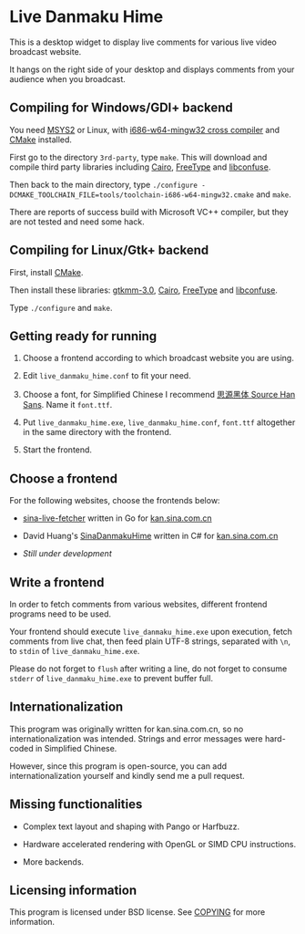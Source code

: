 Live Danmaku Hime
=================

This is a desktop widget to display live comments for various live video broadcast website.

It hangs on the right side of your desktop and displays comments from your audience when you broadcast.

## Compiling for Windows/GDI+ backend

You need [MSYS2](https://msys2.github.io/) or Linux, with [i686-w64-mingw32 cross compiler](http://mingw-w64.org/) and [CMake](http://www.cmake.org/) installed.

First go to the directory `3rd-party`, type `make`. This will download and compile third party libraries including [Cairo](http://www.cairographics.org/), [FreeType](http://www.freetype.org/) and [libconfuse](http://www.nongnu.org/confuse/).

Then back to the main directory, type `./configure -DCMAKE_TOOLCHAIN_FILE=tools/toolchain-i686-w64-mingw32.cmake` and `make`.

There are reports of success build with Microsoft VC++ compiler, but they are not tested and need some hack.

## Compiling for Linux/Gtk+ backend

First, install [CMake](https://cmake.org/).

Then install these libraries: [gtkmm-3.0](http://www.gtkmm.org/), [Cairo](http://www.cairographics.org/), [FreeType](http://www.freetype.org/) and [libconfuse](http://www.nongnu.org/confuse/).

Type `./configure` and `make`.

## Getting ready for running

1. Choose a frontend according to which broadcast website you are using.

2. Edit `live_danmaku_hime.conf` to fit your need.

3. Choose a font, for Simplified Chinese I recommend [思源黑体 Source Han Sans](https://github.com/adobe-fonts/source-han-sans/tree/release/OTF/SimplifiedChinese). Name it `font.ttf`.

4. Put `live_danmaku_hime.exe`, `live_danmaku_hime.conf`, `font.ttf` altogether in the same directory with the frontend.

5. Start the frontend.

## Choose a frontend

For the following websites, choose the frontends below:

- [sina-live-fetcher](https://github.com/m13253/sina-live-fetcher/tree/master/live-comment-fetcher) written in Go for [kan.sina.com.cn](http://kan.sina.com.cn/)

- David Huang's [SinaDanmakuHime](https://github.com/hjc4869/SinaDanmakuHime.GUI) written in C# for [kan.sina.com.cn](http://kan.sina.com.cn/)

- _Still under development_

## Write a frontend

In order to fetch comments from various websites, different frontend programs need to be used.

Your frontend should execute `live_danmaku_hime.exe` upon execution, fetch comments from live chat, then feed plain UTF-8 strings, separated with `\n`, to `stdin` of `live_danmaku_hime.exe`.

Please do not forget to `flush` after writing a line, do not forget to consume `stderr` of `live_danmaku_hime.exe` to prevent buffer full.

## Internationalization

This program was originally written for kan.sina.com.cn, so no internationalization was intended. Strings and error messages were hard-coded in Simplified Chinese.

However, since this program is open-source, you can add internationalization yourself and kindly send me a pull request.

## Missing functionalities

- Complex text layout and shaping with Pango or Harfbuzz.

- Hardware accelerated rendering with OpenGL or SIMD CPU instructions.

- More backends.

## Licensing information

This program is licensed under BSD license. See [COPYING](COPYING) for more information.
